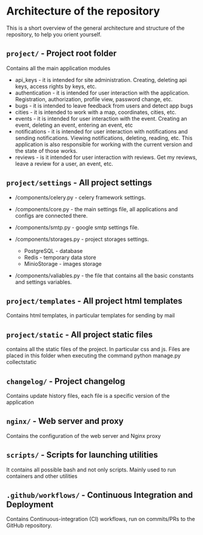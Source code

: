 # Architecture of the repository

This is a short overview of the general architecture and structure of the repository, to help you orient yourself.

## `project/` - Project root folder

Contains all the main application modules

- api_keys - it is intended for site administration. Creating, deleting api keys, access rights by keys, etc.
- authentication - it is intended for user interaction with the application. Registration, authorization, profile view, password change, etc.
- bugs - it is intended to leave feedback from users and detect app bugs
- cities - it is intended to work with a map, coordinates, cities, etc.
- events - it is intended for user interaction with the event. Creating an event, deleting an event, entering an event, etc
- notifications - it is intended for user interaction with notifications and sending notifications. Viewing notifications, deleting, reading, etc. This application is also responsible for working with the current version and the state of those works.
- reviews - is it intended for user interaction with reviews. Get my reviews, leave a review for a user, an event, etc.

## `project/settings` - All project settings

- /components/celery.py - celery framework settings.
- /components/core.py - the main settings file, all applications and configs are connected there.
- /components/smtp.py - google smtp settings file.
- /components/storages.py - project storages settings.

  - PostgreSQL - database
  - Redis - temporary data store
  - MinioStorage - images storage

- /components/valiables.py - the file that contains all the basic constants and settings variables.

## `project/templates` - All project html templates

Contains html templates, in particular templates for sending by mail

## `project/static` - All project static files

contains all the static files of the project. In particular css and js.
Files are placed in this folder when executing the command python manage.py collectstatic

## `changelog/` - Project changelog

Contains update history files, each file is a specific version of the application

## `nginx/` - Web server and proxy

Contains the configuration of the web server and Nginx proxy

## `scripts/` - Scripts for launching utilities

It contains all possible bash and not only scripts. Mainly used to run containers and other utilities

## `.github/workflows/` - Continuous Integration and Deployment

Contains Continuous-integration (CI) workflows, run on commits/PRs to the GitHub repository.
